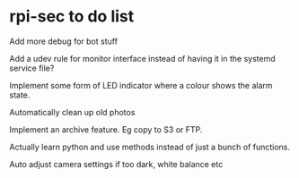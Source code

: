 # rpi-sec to do list

Add more debug for bot stuff

Add a udev rule for monitor interface instead of having it in the systemd service file?

Implement some form of LED indicator where a colour shows the alarm state.

Automatically clean up old photos

Implement an archive feature. Eg copy to S3 or FTP.

Actually learn python and use methods instead of just a bunch of functions.

Auto adjust camera settings if too dark, white balance etc
